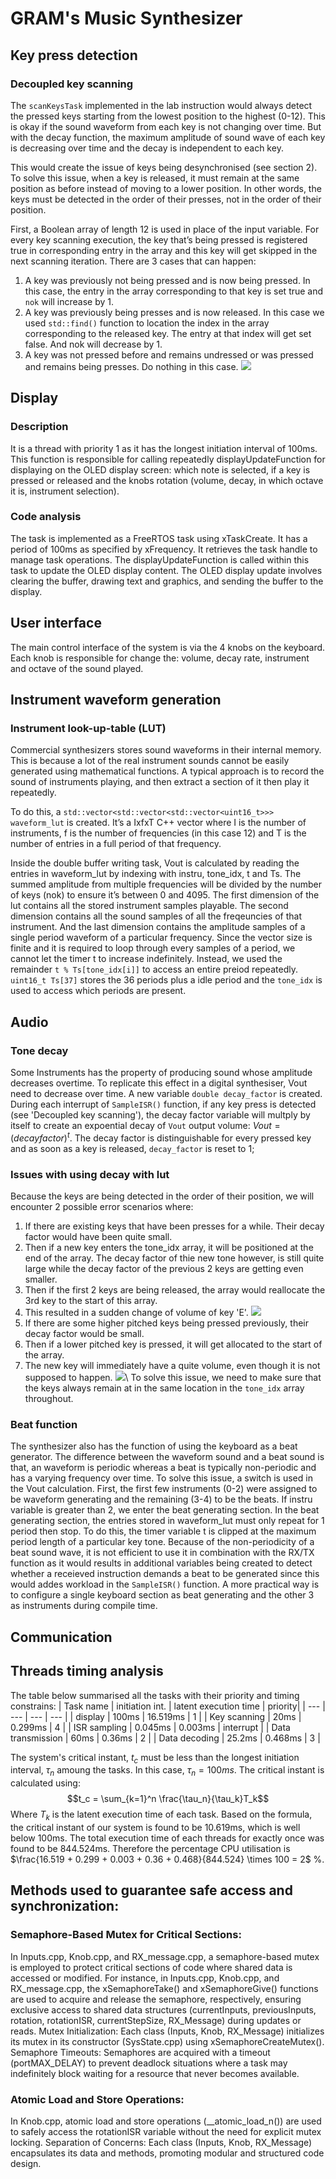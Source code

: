 # GRAM's Music Synthesizer
## Key press detection
  ### Decoupled key scanning
  The `scanKeysTask` implemented in the lab instruction would always detect the pressed keys starting from the lowest position to the highest (0-12). This is okay if the sound waveform from each key is not changing over time. But with the
  decay function, the maximum amplitude of sound wave of each key is decreasing over time and the decay is independent to each key.
  
  This would create the issue of keys being desynchronised (see section 2). To solve this issue, when a key is released, it must remain at the same position as before instead of moving to a lower position. In other words, the keys must be detected in the order of their presses, not in the order of their position.
  
  First, a Boolean array of length 12 is used in place of the input variable. For every key scanning execution, the key that’s being pressed is registered true in corresponding entry in the array and this key will get skipped in the next scanning iteration. There are 3 cases that can happen:
  1.	A key was previously not being pressed and is now being pressed. In this case, the entry in the array corresponding to that key is set true and `nok` will increase by 1.
  2.	A key was previously being presses and is now released. In this case we used `std::find()` function to location the index in the array corresponding to the released key. The entry at that index will get set false. And nok will decrease by 1.
  4.	A key was not pressed before and remains undressed or was pressed and remains being presses. Do nothing in this case.
![](3.png)

## Display
  ### Description
  It is a thread with priority 1 as it has the longest initiation interval of 100ms. This function is responsible for calling repeatedly displayUpdateFunction for displaying on the OLED display screen: which note is selected, if a key is pressed or released and the knobs rotation (volume, decay, in which octave it is, instrument selection). 
  ### Code analysis
  The task is implemented as a FreeRTOS task using xTaskCreate. It has a period of 100ms as specified by xFrequency. It retrieves the task handle to manage task operations. The displayUpdateFunction is called within this task to update the OLED display content. The OLED display update involves clearing the buffer, drawing text and graphics, and sending the buffer to the display.
## User interface
The main control interface of the system is via the 4 knobs on the keyboard. Each knob is responsible for change the: volume, decay rate, instrument and octave of the sound played.
## Instrument waveform generation
  ### Instrument look-up-table (LUT)
  Commercial synthesizers stores sound waveforms in their internal memory. This is because a lot of the real instrument sounds cannot be easily generated using mathematical functions. A typical approach is to record the sound of instruments playing, and then extract a section of it then play it repeatedly.

To do this, a `std::vector<std::vector<std::vector<uint16_t>>> waveform_lut` is created. It’s a IxfxT C++ vector where I is the number of instruments, f is the number of frequencies (in this case 12) and T is the number of entries in a full period of that frequency. 

Inside the double buffer writing task, Vout is calculated by reading the entries in waveform_lut by indexing with instru, tone_idx, t and Ts. The summed amplitude from multiple frequencies will be divided by the number of keys (nok) to ensure it’s between 0 and 4095. The first dimension of the lut contains all the stored instrument samples playable. The second dimension contains all the sound samples of all the freqeuncies of that instrument. And the last dimension contains the amplitude samples of a single period waveform of a particular frequency. Since the vector size is finite and it is required to loop through every samples of a period, we cannot let the timer t to increase indefinitely. Instead, we used the remainder `t % Ts[tone_idx[i]]` to access an entire preiod repeatedly. `uint16_t Ts[37]` stores the 36 periods plus a idle period and the `tone_idx` is used to access which periods are present.

## Audio
  ### Tone decay
  Some Instruments has the property of producing sound whose amplitude decreases overtime. To replicate this effect in a digital synthesiser, Vout need to decrease over time. A new variable `double decay_factor` is created. During each interrupt of `SampleISR()` function, if any key press is detected (see 'Decoupled key scanning'), the decay factor variable will multply by itself to create an expoential decay of `Vout` output volume: $Vout = (decay factor) ^ t$. The decay factor is distinguishable for every pressed key and as soon as a key is released, `decay_factor` is reset to 1;
  ### Issues with using decay with lut
  Because the keys are being detected in the order of their position, we will encounter 2 possible error scenarios where:
  1. If there are existing keys that have been presses for a while. Their decay factor would have been quite small.
  2. Then if a new key enters the tone_idx array, it will be positioned at the end of the array. The decay factor of thie new tone however, is still quite large while the decay factor of the previous 2 keys are getting even smaller.
  3. Then if the first 2 keys are being released, the array would reallocate the 3rd key to the start of this array.
  4. This resulted in a sudden change of volume of key 'E'.
  ![](1.png)
  1. If there are some higher pitched keys being pressed previously, their decay factor would be small.
  2. Then if a lower pitched key is pressed, it will get allocated to the start of the array.
  3. The new key will immediately have a quite volume, even though it is not supposed to happen.
  ![](2.png)\\
  To solve this issue, we need to make sure that the keys always remain at in the same location in the `tone_idx` array throughout.
  
  ### Beat function
  The synthesizer also has the function of using the keyboard as a beat generator.
The difference between the waveform sound and a beat sound is that, an waveform is periodic whereas a beat is typically non-periodic and has a varying frequency over time. To solve this issue, a switch is used in the Vout calculation.
First, the first few instruments (0-2) were assigned to be waveform generating and the remaining (3-4) to be the beats. If instru variable is greater than 2, we enter the beat generating section.
In the beat generating section, the entries stored in waveform_lut must only repeat for 1 period then stop. To do this, the timer variable t is clipped at the maximum period length of a particular key tone.
  Because of the non-periodicity of a beat sound wave, it is not efficient to use it in combination with the RX/TX function as it would results in additional variables being created to detect whether a receieved instruction demands a beat to be generated since this would addes workload in the `SampleISR()` function. A more practical way is to configure a single keyboard section as beat generating and the other 3 as instruments during compile time.

## Communication
## Threads timing analysis
The table below summarised all the tasks with their priority and timing constrains:
| Task name | initiation int. | latent execution time | priority|
| --- | --- | --- | --- |
| display | 100ms | 16.519ms | 1 |
| Key scanning | 20ms | 0.299ms | 4 |
| ISR sampling | 0.045ms | 0.003ms | interrupt |
| Data transmission | 60ms | 0.36ms | 2 |
| Data decoding | 25.2ms | 0.468ms | 3 |

The system's critical instant, $t_c$ must be less than the longest initiation interval, $\tau_n$ amoung the tasks. In this case, $\tau_n = 100ms$. The critical instant is calculated using:
$$t_c = \sum_{k=1}^n \frac{\tau_n}{\tau_k}T_k$$
Where $T_k$ is the latent execution time of each task. Based on the formula, the critical instant of our system is found to be 10.619ms, which is well below 100ms. The total execution time of each threads for exactly once was found to be 844.524ms. Therefore the percentage CPU utilisation is $\frac{16.519 + 0.299 + 0.003 + 0.36 + 0.468}{844.524} \times 100 = 2$ %.
## Methods used to guarantee safe access and synchronization:
  ### Semaphore-Based Mutex for Critical Sections:
  In Inputs.cpp, Knob.cpp, and RX_message.cpp, a semaphore-based mutex is employed to protect critical sections of code where shared data is accessed or modified. For instance, in Inputs.cpp, Knob.cpp, and RX_message.cpp, the xSemaphoreTake() and xSemaphoreGive() functions are used to acquire and release the semaphore, respectively, ensuring exclusive access to shared data structures (currentInputs, previousInputs, rotation, rotationISR, currentStepSize, RX_Message) during updates or reads.
  Mutex Initialization:
Each class (Inputs, Knob, RX_Message) initializes its mutex in its constructor (SysState.cpp) using xSemaphoreCreateMutex().
  Semaphore Timeouts:
Semaphores are acquired with a timeout (portMAX_DELAY) to prevent deadlock situations where a task may indefinitely block waiting for a resource that never becomes available.
  ### Atomic Load and Store Operations:
  In Knob.cpp, atomic load and store operations (__atomic_load_n()) are used to safely access the rotationISR variable without the need for explicit mutex locking.
  Separation of Concerns:
  Each class (Inputs, Knob, RX_Message) encapsulates its data and methods, promoting modular and structured code design.

